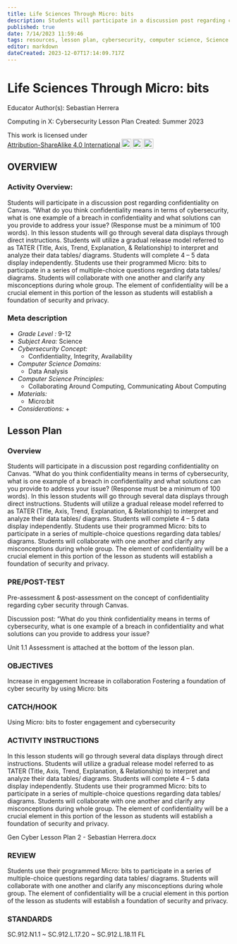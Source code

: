 ```yaml
---
title: Life Sciences Through Micro: bits
description: Students will participate in a discussion post regarding confidentiality on Canvas. “What do you think confidentiality means in terms of cybersecurity, what is one example of a breach in confidentiality and what solutions can you provide to address your issue? (Response must be a minimum of 100 words). In this lesson students will go through several data displays through direct instructions. Students will utilize a gradual release model referred to as TATER (Title, Axis, Trend, Explanation, & Relationship) to interpret and analyze their data tables/ diagrams. Students will complete 4 – 5 data display independently. Students use their programmed Micro: bits to participate in a series of multiple-choice questions regarding data tables/ diagrams. Students will collaborate with one another and clarify any misconceptions during whole group. The element of confidentiality will be a crucial element in this portion of the lesson as students will establish a foundation of security and privacy.
published: true
date: 7/14/2023 11:59:46
tags: resources, lesson plan, cybersecurity, computer science, Science 
editor: markdown
dateCreated: 2023-12-07T17:14:09.717Z
---
```

# Life Sciences Through Micro: bits


Educator Author(s): Sebastian Herrera


Computing in X: Cybersecurity Lesson Plan 
Created: Summer 2023


<p xmlns:cc="http://creativecommons.org/ns#" >This work is licensed under <a href="http://creativecommons.org/licenses/by-sa/4.0/?ref=chooser-v1" target="_blank" rel="license noopener noreferrer" style="display:inline-block;">Attribution-ShareAlike 4.0 International<img style="height:22px!important;margin-left:3px;vertical-align:text-bottom;" src="https://mirrors.creativecommons.org/presskit/icons/cc.svg?ref=chooser-v1"><img style="height:22px!important;margin-left:3px;vertical-align:text-bottom;" src="https://mirrors.creativecommons.org/presskit/icons/by.svg?ref=chooser-v1"><img style="height:22px!important;margin-left:3px;vertical-align:text-bottom;" src="https://mirrors.creativecommons.org/presskit/icons/sa.svg?ref=chooser-v1"></a></p>





## OVERVIEW


### Activity Overview:  
Students will participate in a discussion post regarding confidentiality on Canvas. “What do you think confidentiality means in terms of cybersecurity, what is one example of a breach in confidentiality and what solutions can you provide to address your issue? (Response must be a minimum of 100 words). In this lesson students will go through several data displays through direct instructions. Students will utilize a gradual release model referred to as TATER (Title, Axis, Trend, Explanation, & Relationship) to interpret and analyze their data tables/ diagrams. Students will complete 4 – 5 data display independently. Students use their programmed Micro: bits to participate in a series of multiple-choice questions regarding data tables/ diagrams. Students will collaborate with one another and clarify any misconceptions during whole group. The element of confidentiality will be a crucial element in this portion of the lesson as students will establish a foundation of security and privacy.


### Meta description
+ *Grade Level :* 9-12 
+ *Subject Area:* Science 
+ *Cybersecurity Concept:* 
   + Confidentiality, Integrity, Availability
+ *Computer Science Domains:*
   + Data Analysis
+ *Computer Science Principles:*
   + Collaborating Around Computing, Communicating About Computing
+ *Materials:* 
   + Micro:bit
+ *Considerations:*
   + 


## Lesson Plan
### Overview
Students will participate in a discussion post regarding confidentiality on Canvas. “What do you think confidentiality means in terms of cybersecurity, what is one example of a breach in confidentiality and what solutions can you provide to address your issue? (Response must be a minimum of 100 words). In this lesson students will go through several data displays through direct instructions. Students will utilize a gradual release model referred to as TATER (Title, Axis, Trend, Explanation, & Relationship) to interpret and analyze their data tables/ diagrams. Students will complete 4 – 5 data display independently. Students use their programmed Micro: bits to participate in a series of multiple-choice questions regarding data tables/ diagrams. Students will collaborate with one another and clarify any misconceptions during whole group. The element of confidentiality will be a crucial element in this portion of the lesson as students will establish a foundation of security and privacy.


### PRE/POST-TEST
Pre-assessment & post-assessment on the concept of confidentiality regarding cyber security through Canvas. 


Discussion post: “What do you think confidentiality means in terms of cybersecurity, what is one example of a breach in confidentiality and what solutions can you provide to address your issue? 


Unit 1.1 Assessment is attached at the bottom of the lesson plan.


### OBJECTIVES
Increase in engagement
Increase in collaboration
Fostering a foundation of cyber security by using Micro: bits


### CATCH/HOOK
Using Micro: bits to foster engagement and cybersecurity


### ACTIVITY INSTRUCTIONS
In this lesson students will go through several data displays through direct instructions. Students will utilize a gradual release model referred to as TATER (Title, Axis, Trend, Explanation, & Relationship) to interpret and analyze their data tables/ diagrams. Students will complete 4 – 5 data display independently. Students use their programmed Micro: bits to participate in a series of multiple-choice questions regarding data tables/ diagrams. Students will collaborate with one another and clarify any misconceptions during whole group. The element of confidentiality will be a crucial element in this portion of the lesson as students will establish a foundation of security and privacy.


Gen Cyber Lesson Plan 2 - Sebastian Herrera.docx


### REVIEW
Students use their programmed Micro: bits to participate in a series of multiple-choice questions regarding data tables/ diagrams. Students will collaborate with one another and clarify any misconceptions during whole group. The element of confidentiality will be a crucial element in this portion of the lesson as students will establish a foundation of security and privacy.


### STANDARDS        
SC.912.N1.1 ~ SC.912.L.17.20 ~ SC.912.L.18.11
FL